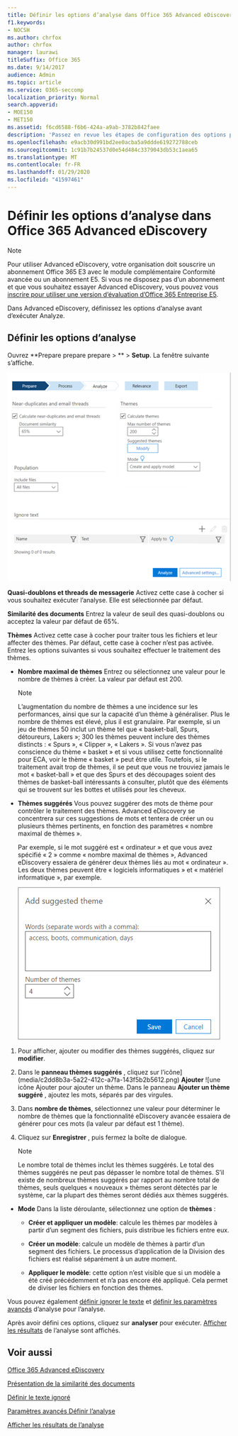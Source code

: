 ```yaml
---
title: Définir les options d’analyse dans Office 365 Advanced eDiscovery
f1.keywords:
- NOCSH
ms.author: chrfox
author: chrfox
manager: laurawi
titleSuffix: Office 365
ms.date: 9/14/2017
audience: Admin
ms.topic: article
ms.service: O365-seccomp
localization_priority: Normal
search.appverid:
- MOE150
- MET150
ms.assetid: f6cd6588-f6b6-424a-a9ab-3782b842faee
description: 'Passez en revue les étapes de configuration des options pour le processus Analyze dans Office 365 Advanced eDiscovery, y compris les thèmes de quasi-duplication, les threads de messagerie et les thèmes.  '
ms.openlocfilehash: e9acb30d991bd2ee0acba5a9ddde619272788ceb
ms.sourcegitcommit: 1c91b7b24537d0e54d484c3379043db53c1aea65
ms.translationtype: MT
ms.contentlocale: fr-FR
ms.lasthandoff: 01/29/2020
ms.locfileid: "41597461"
---
```

# <a name="set-analyze-options-in-office-365-advanced-ediscovery"></a>Définir les options d’analyse dans Office 365 Advanced eDiscovery

> [!NOTE]
> Pour utiliser Advanced eDiscovery, votre organisation doit souscrire un abonnement Office 365 E3 avec le module complémentaire Conformité avancée ou un abonnement E5. Si vous ne disposez pas d’un abonnement et que vous souhaitez essayer Advanced eDiscovery, vous pouvez vous [inscrire pour utiliser une version d’évaluation d’Office 365 Entreprise E5](https://go.microsoft.com/fwlink/p/?LinkID=698279). 
  
Dans Advanced eDiscovery, définissez les options d’analyse avant d’exécuter Analyze.
  
## <a name="set-analyze-options"></a>Définir les options d’analyse

Ouvrez **Prepare prepare prepare \> ** \> **Setup**. La fenêtre suivante s’affiche.
  
![Options Définir l’analyse](media/c3ec7a92-8484-4812-b98c-aa3eb740e5b7.png)
  
 **Quasi-doublons et threads de messagerie** Activez cette case à cocher si vous souhaitez exécuter l’analyse. Elle est sélectionnée par défaut. 
  
 **Similarité des documents** Entrez la valeur de seuil des quasi-doublons ou acceptez la valeur par défaut de 65%. 
  
 **Thèmes** Activez cette case à cocher pour traiter tous les fichiers et leur affecter des thèmes. Par défaut, cette case à cocher n’est pas activée. Entrez les options suivantes si vous souhaitez effectuer le traitement des thèmes.
  
- **Nombre maximal de thèmes** Entrez ou sélectionnez une valeur pour le nombre de thèmes à créer. La valeur par défaut est 200. 
    
    > [!NOTE]
    > L’augmentation du nombre de thèmes a une incidence sur les performances, ainsi que sur la capacité d’un thème à généraliser. Plus le nombre de thèmes est élevé, plus il est granulaire. Par exemple, si un jeu de thèmes 50 inclut un thème tel que « basket-ball, Spurs, détoureurs, Lakers »; 300 les thèmes peuvent inclure des thèmes distincts : « Spurs », « Clipper », « Lakers ». Si vous n’avez pas conscience du thème « basket » et si vous utilisez cette fonctionnalité pour ECA, voir le thème « basket » peut être utile. Toutefois, si le traitement avait trop de thèmes, il se peut que vous ne trouviez jamais le mot « basket-ball » et que des Spurs et des découpages soient des thèmes de basket-ball intéressants à consulter, plutôt que des éléments qui se trouvent sur les bottes et utilisés pour les cheveux. 
  
- **Thèmes suggérés** Vous pouvez suggérer des mots de thème pour contrôler le traitement des thèmes. Advanced eDiscovery se concentrera sur ces suggestions de mots et tentera de créer un ou plusieurs thèmes pertinents, en fonction des paramètres « nombre maximal de thèmes ». 
    
    Par exemple, si le mot suggéré est « ordinateur » et que vous avez spécifié « 2 » comme « nombre maximal de thèmes », Advanced eDiscovery essaiera de générer deux thèmes liés au mot « ordinateur ». Les deux thèmes peuvent être « logiciels informatiques » et « matériel informatique », par exemple. 
    
    ![Ajouter une suggestion de thème](media/06e9ffd3-a76c-423b-b450-9e465eb9a02f.png)
  
1. Pour afficher, ajouter ou modifier des thèmes suggérés, cliquez sur **modifier**.
    
2. Dans le **panneau thèmes suggérés** , cliquez sur l’icône](media/c2dd8b3a-5a22-412c-a7fa-143f5b2b5612.png) **Ajouter** ![une icône Ajouter pour ajouter un thème. Dans le panneau **Ajouter un thème suggéré** , ajoutez les mots, séparés par des virgules. 
    
3. Dans **nombre de thèmes**, sélectionnez une valeur pour déterminer le nombre de thèmes que la fonctionnalité eDiscovery avancée essaiera de générer pour ces mots (la valeur par défaut est 1 thème).
    
4. Cliquez sur **Enregistrer** , puis fermez la boîte de dialogue. 
    
    > [!NOTE]
    > Le nombre total de thèmes inclut les thèmes suggérés. Le total des thèmes suggérés ne peut pas dépasser le nombre total de thèmes. S’il existe de nombreux thèmes suggérés par rapport au nombre total de thèmes, seuls quelques « nouveaux » thèmes seront détectés par le système, car la plupart des thèmes seront dédiés aux thèmes suggérés. 
  
- **Mode** Dans la liste déroulante, sélectionnez une option de **thèmes** : 
    
  - **Créer et appliquer un modèle**: calcule les thèmes par modèles à partir d’un segment des fichiers, puis distribue les fichiers entre eux.
    
  - **Créer un modèle**: calcule un modèle de thèmes à partir d’un segment des fichiers. Le processus d’application de la Division des fichiers est réalisé séparément à un autre moment.
    
  - **Appliquer le modèle**: cette option n’est visible que si un modèle a été créé précédemment et n’a pas encore été appliqué. Cela permet de diviser les fichiers en fonction des thèmes.
    
Vous pouvez également [définir ignorer le texte](set-ignore-text-in-advanced-ediscovery.md) et [définir les paramètres avancés](set-analyze-advanced-settings-in-advanced-ediscovery.md) d’analyse pour l’analyse. 
  
Après avoir défini ces options, cliquez sur **analyser** pour exécuter. [Afficher les résultats](view-analyze-results-in-advanced-ediscovery.md) de l’analyse sont affichés. 
  
## <a name="see-also"></a>Voir aussi

[Office 365 Advanced eDiscovery](office-365-advanced-ediscovery.md)
  
[Présentation de la similarité des documents](understand-document-similarity-in-advanced-ediscovery.md)
  
[Définir le texte ignoré](set-ignore-text-in-advanced-ediscovery.md)
  
[Paramètres avancés Définir l’analyse](set-analyze-advanced-settings-in-advanced-ediscovery.md)
  
[Afficher les résultats de l’analyse](view-analyze-results-in-advanced-ediscovery.md)

